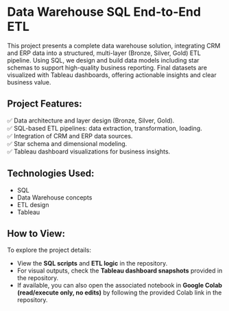 # Data Warehouse SQL End-to-End ETL

This project presents a complete data warehouse solution, integrating CRM and ERP data into a structured, multi-layer (Bronze, Silver, Gold) ETL pipeline. Using SQL, we design and build data models including star schemas to support high-quality business reporting. Final datasets are visualized with Tableau dashboards, offering actionable insights and clear business value.

## Project Features:

✅ Data architecture and layer design (Bronze, Silver, Gold).  
✅ SQL-based ETL pipelines: data extraction, transformation, loading.  
✅ Integration of CRM and ERP data sources.  
✅ Star schema and dimensional modeling.  
✅ Tableau dashboard visualizations for business insights.

## Technologies Used:

- SQL  
- Data Warehouse concepts  
- ETL design  
- Tableau

## How to View:

To explore the project details:

- View the **SQL scripts** and **ETL logic** in the repository.  
- For visual outputs, check the **Tableau dashboard snapshots** provided in the repository.  
- If available, you can also open the associated notebook in **Google Colab (read/execute only, no edits)** by following the provided Colab link in the repository.


